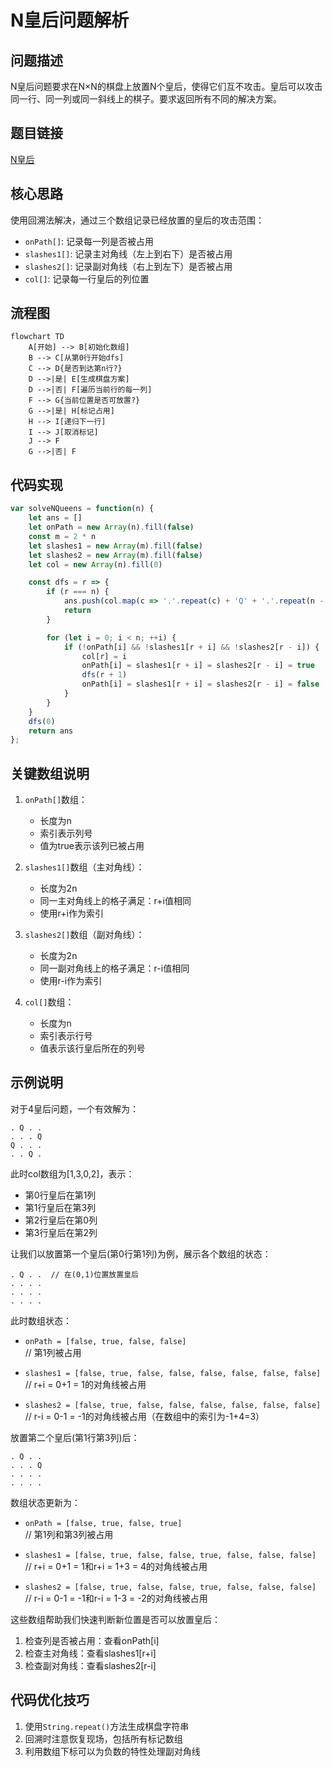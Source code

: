 # N皇后问题解析

## 问题描述
N皇后问题要求在N×N的棋盘上放置N个皇后，使得它们互不攻击。皇后可以攻击同一行、同一列或同一斜线上的棋子。要求返回所有不同的解决方案。

## 题目链接
[N皇后](https://leetcode.cn/problems/n-queens/description/?envType=daily-question&envId=2024-12-01)

## 核心思路
使用回溯法解决，通过三个数组记录已经放置的皇后的攻击范围：
- `onPath[]`: 记录每一列是否被占用
- `slashes1[]`: 记录主对角线（左上到右下）是否被占用
- `slashes2[]`: 记录副对角线（右上到左下）是否被占用
- `col[]`: 记录每一行皇后的列位置

## 流程图

```mermaid
flowchart TD
    A[开始] --> B[初始化数组]
    B --> C[从第0行开始dfs]
    C --> D{是否到达第n行?}
    D -->|是| E[生成棋盘方案]
    D -->|否| F[遍历当前行的每一列]
    F --> G{当前位置是否可放置?}
    G -->|是| H[标记占用]
    H --> I[递归下一行]
    I --> J[取消标记]
    J --> F
    G -->|否| F
```

## 代码实现
```javascript
var solveNQueens = function(n) {
    let ans = []
    let onPath = new Array(n).fill(false)
    const m = 2 * n
    let slashes1 = new Array(m).fill(false)
    let slashes2 = new Array(m).fill(false)
    let col = new Array(n).fill(0)

    const dfs = r => {
        if (r === n) {
            ans.push(col.map(c => '.'.repeat(c) + 'Q' + '.'.repeat(n - c - 1)))
            return
        }

        for (let i = 0; i < n; ++i) {
            if (!onPath[i] && !slashes1[r + i] && !slashes2[r - i]) {
                col[r] = i
                onPath[i] = slashes1[r + i] = slashes2[r - i] = true
                dfs(r + 1)
                onPath[i] = slashes1[r + i] = slashes2[r - i] = false
            }
        }
    }
    dfs(0)
    return ans
};
```

## 关键数组说明

1. `onPath[]`数组：
   - 长度为n
   - 索引表示列号
   - 值为true表示该列已被占用

2. `slashes1[]`数组（主对角线）：
   - 长度为2n
   - 同一主对角线上的格子满足：r+i值相同
   - 使用r+i作为索引

3. `slashes2[]`数组（副对角线）：
   - 长度为2n
   - 同一副对角线上的格子满足：r-i值相同
   - 使用r-i作为索引

4. `col[]`数组：
   - 长度为n
   - 索引表示行号
   - 值表示该行皇后所在的列号

## 示例说明
对于4皇后问题，一个有效解为：
```
. Q . .
. . . Q
Q . . .
. . Q .
```

此时col数组为[1,3,0,2]，表示：
- 第0行皇后在第1列
- 第1行皇后在第3列
- 第2行皇后在第0列
- 第3行皇后在第2列

让我们以放置第一个皇后(第0行第1列)为例，展示各个数组的状态：

```
. Q . .  // 在(0,1)位置放置皇后
. . . .
. . . .
. . . .
```

此时数组状态：
- `onPath = [false, true, false, false]`  
  // 第1列被占用

- `slashes1 = [false, true, false, false, false, false, false, false]`  
  // r+i = 0+1 = 1的对角线被占用

- `slashes2 = [false, true, false, false, false, false, false, false]`  
  // r-i = 0-1 = -1的对角线被占用（在数组中的索引为-1+4=3）

放置第二个皇后(第1行第3列)后：
```
. Q . .
. . . Q
. . . .
. . . .
```

数组状态更新为：
- `onPath = [false, true, false, true]`  
  // 第1列和第3列被占用

- `slashes1 = [false, true, false, false, true, false, false, false]`  
  // r+i = 0+1 = 1和r+i = 1+3 = 4的对角线被占用

- `slashes2 = [false, true, false, false, true, false, false, false]`  
  // r-i = 0-1 = -1和r-i = 1-3 = -2的对角线被占用

这些数组帮助我们快速判断新位置是否可以放置皇后：
1. 检查列是否被占用：查看onPath[i]
2. 检查主对角线：查看slashes1[r+i]
3. 检查副对角线：查看slashes2[r-i]

## 代码优化技巧
1. 使用`String.repeat()`方法生成棋盘字符串
2. 回溯时注意恢复现场，包括所有标记数组
3. 利用数组下标可以为负数的特性处理副对角线